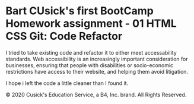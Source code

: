 # Bart CUsick's first BootCamp Homework assignment - 01 HTML CSS Git: Code Refactor

I tried to take existing code and refactor it to either meet accessability standards. Web accessibility is an increasingly important consideration for businesses, ensuring that people with disabilities or socio-economic restrictions have access to their website, and helping them avoid litigation.

I hope i left the code a little cleaner than I found it.

© 2020 Cusick's Education Service, a B4, Inc. brand. All Rights Reserved.
